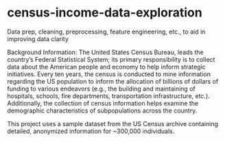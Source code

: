 # census-income-data-exploration
Data prep, cleaning, preprocessing, feature engineering, etc., to aid in improving data clarity

Background Information: The United States Census Bureau, leads the country’s Federal Statistical System; its primary responsibility is to collect data about the American people and economy to help inform strategic initiatives. Every ten years, the census is conducted to mine information regarding the US population to inform the allocation of billions of dollars of funding to various endeavors (e.g., the building and maintaining of hospitals, schools, fire departments, transportation infrastructure, etc.). Additionally, the collection of census information helps examine the demographic characteristics of subpopulations across the country.

This project uses a sample dataset from the US Census archive containing detailed, anonymized information for ~300,000 individuals.
